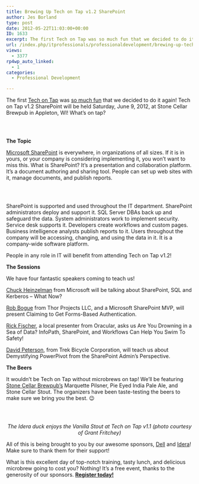 ```yaml
---
title: Brewing Up Tech on Tap v1.2 SharePoint
author: Jes Borland
type: post
date: 2012-05-22T11:03:00+00:00
ID: 1633
excerpt: The first Tech on Tap was so much fun that we decided to do it again! Tech on Tap v1.2 SharePoint will be held Saturday, June 9, 2012, at Stone Cellar Brewpub in Appleton, WI! What’s on tap?
url: /index.php/itprofessionals/professionaldevelopment/brewing-up-tech-on-tap/
views:
  - 3377
rp4wp_auto_linked:
  - 1
categories:
  - Professional Development

---
```

The first [Tech on Tap][1] was [so much fun][2] that we decided to do it again! Tech on Tap v1.2 SharePoint will be held Saturday, June 9, 2012, at Stone Cellar Brewpub in Appleton, WI! What’s on tap?

 

<p style="text-align: center;">
  <img src="/wp-content/uploads/users/grrlgeek/Tech-on-Tap_FINALBLUE.png?mtime=1317820723" alt="" />
</p>

**The Topic** 

[Microsoft SharePoint][3] is everywhere, in organizations of all sizes. If it is in yours, or your company is considering implementing it, you won&#8217;t want to miss this. What is SharePoint? It’s a presentation and collaboration platform. It’s a document authoring and sharing tool. People can set up web sites with it, manage documents, and publish reports.

 

<p style="text-align: center;">
  <img src="http://www.techontap.org/wp-content/uploads/2012/03/MSSharePoint-300x120.png" alt="" />
</p>

SharePoint is supported and used throughout the IT department. SharePoint administrators deploy and support it. SQL Server DBAs back up and safeguard the data. System administrators work to implement security. Service desk supports it. Developers create workflows and custom pages. Business intelligence analysts publish reports to it. Users throughout the company will be accessing, changing, and using the data in it. It is a company-wide software platform.

People in any role in IT will benefit from attending Tech on Tap v1.2!

**The Sessions** 

We have four fantastic speakers coming to teach us!

[Chuck Heinzelman][4] from Microsoft will be talking about SharePoint, SQL and Kerberos – What Now?

[Rob Bogue][5] from Thor Projects LLC, and a Microsoft SharePoint MVP, will present Claiming to Get Forms-Based Authentication.

[Rick Fischer][6], a local presenter from Oracular, asks us Are You Drowning in a Sea of Data? InfoPath, SharePoint, and Workflows Can Help You Swim To Safety!

[David Peterson][7], from Trek Bicycle Corporation, will teach us about Demystifying PowerPivot from the SharePoint Admin’s Perspective.

**The Beers** 

It wouldn’t be Tech on Tap without microbrews on tap! We’ll be featuring [Stone Cellar Brewpub’s][8] Marquette Pilsner, Pie Eyed India Pale Ale, and Stone Cellar Stout. The organizers have been taste-testing the beers to make sure we bring you the best. 😉

 

<p style="text-align: center;">
  <img src="/wp-content/uploads/users/grrlgeek/AkRHuYgCQAEj5U4.jpg?mtime=1337691621" alt="" />
</p>

<p style="text-align: center;">
  <em>The Idera duck enjoys the Vanilla Stout at Tech on Tap v1.1 (photo courtesy of Grant Fritchey)</em>
</p>

All of this is being brought to you by our awesome sponsors, [Dell][9] and [Idera][10]! Make sure to thank them for their support!

What is this excellent day of top-notch training, tasty lunch, and delicious microbrew going to cost you? Nothing! It’s a free event, thanks to the generosity of our sponsors. [**Register today!**][11]

 [1]: http://www.techontap.org/
 [2]: /index.php/ITProfessionals/ProfessionalDevelopment/tech-on-tap-v1-1
 [3]: http://sharepoint.microsoft.com/en-us/Pages/default.aspx
 [4]: http://www.techontap.org/2012/05/21/meet-your-speakers-chuck-heinzelman/
 [5]: http://www.techontap.org/2012/05/21/meet-your-speakers-rob-bogue/
 [6]: http://www.techontap.org/2012/05/21/meet-your-speakers-rick-fischer/
 [7]: http://www.techontap.org/2012/05/21/meet-your-speakers-david-peterson/
 [8]: http://stonecellarbrewpub.com/index.php/menus/beer-menu
 [9]: http://www.dell.com/
 [10]: http://www.idera.com/Content/Home.aspx
 [11]: http://www.eventbrite.com/event/2505867116